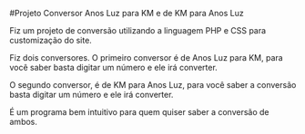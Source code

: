 #Projeto Conversor Anos Luz para KM e de KM para Anos Luz

Fiz um projeto de conversão utilizando a linguagem PHP e CSS para customização do site.

Fiz dois conversores. O primeiro conversor é de Anos Luz para KM, para você saber basta digitar um número e ele irá converter.

O segundo conversor, é de KM para Anos Luz, para você saber a conversão basta digitar um número e ele irá converter.

É um programa bem intuitivo para quem quiser saber a conversão de ambos.
